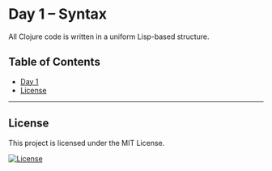 # Day 1 – Syntax

All Clojure code is written in a uniform Lisp-based structure.

## Table of Contents

- [Day 1](/day1)
- [License](#license)

---

## License

This project is licensed under the MIT License.

[![License](http://img.shields.io/:license-mit-blue.svg?style=flat-square)](http://badges.mit-license.org)
